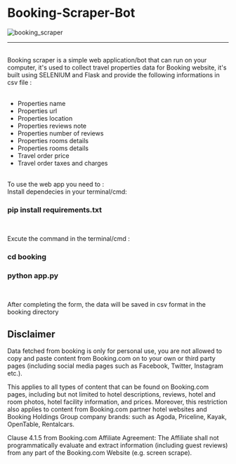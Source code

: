 # Booking-Scraper-Bot
![booking_scraper](https://user-images.githubusercontent.com/83681204/133691432-d251dff9-4dbb-46c0-b1d4-73abd224ca77.jpg)

<hr>
<br>
Booking scraper is a simple web application/bot that can run on your computer, it's used to collect travel properties data for Booking website, it's built using SELENIUM and Flask and provide the following informations in csv file :

<br>
<br>
<ul>
  <li>Properties name</li>
  <li>Properties url</li>
  <li>Properties location</li>
  <li>Properties reviews note</li>
  <li>Properties number of reviews</li>
  <li>Properties rooms details</li>
  <li>Properties rooms details</li>
  <li>Travel order price</li>
  <li>Travel order taxes and charges</li>
  
</ul>
<br>
To use the web app you need to :
<br>
Install dependecies in your terminal/cmd: <h3>pip install requirements.txt</h3>
<br>

Excute the command in the terminal/cmd : 
<h3>cd booking</h3>
<h3>python app.py</h3>

<br>

After completing the form, the data will be saved in csv format in the booking directory

<h2>Disclaimer</h2>

<p>Data fetched from booking is only for personal use, you are not allowed to copy and paste content from Booking.com on to your own or third party pages (including social media pages such as Facebook, Twitter, Instagram etc.).</p>

<p>This applies to all types of content that can be found on Booking.com pages, including but not limited to hotel descriptions, reviews, hotel and room photos, hotel facility information, and prices. Moreover, this restriction also applies to content from Booking.com partner hotel websites and Booking Holdings Group company brands: such as Agoda, Priceline, Kayak, OpenTable, Rentalcars.</p>

<p>Clause 4.1.5 from Booking.com Affiliate Agreement: The Affiliate shall not programmatically evaluate and extract information (including guest reviews) from any part of the Booking.com Website (e.g. screen scrape).</p>
